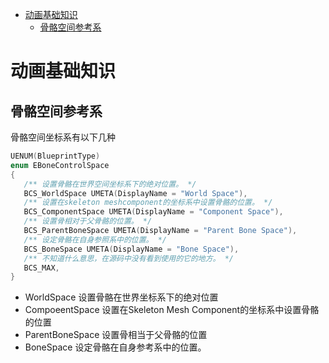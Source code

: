 - [动画基础知识](#动画基础知识)
  - [骨骼空间参考系](#骨骼空间参考系)

# 动画基础知识
## 骨骼空间参考系
骨骼空间坐标系有以下几种
~~~c++
UENUM(BlueprintType)
enum EBoneControlSpace
{
   /** 设置骨骼在世界空间坐标系下的绝对位置。 */
   BCS_WorldSpace UMETA(DisplayName = "World Space"),
   /** 设置在skeleton meshcomponent的坐标系中设置骨骼的位置。 */
   BCS_ComponentSpace UMETA(DisplayName = "Component Space"),
   /** 设置骨相对于父骨骼的位置。 */
   BCS_ParentBoneSpace UMETA(DisplayName = "Parent Bone Space"),
   /** 设定骨骼在自身参照系中的位置。 */
   BCS_BoneSpace UMETA(DisplayName = "Bone Space"),
   /** 不知道什么意思，在源码中没有看到使用的它的地方。 */
   BCS_MAX,  
}
~~~
* WorldSpace 
  设置骨骼在世界坐标系下的绝对位置
* CompoeentSpace
  设置在Skeleton  Mesh Component的坐标系中设置骨骼的位置
* ParentBoneSpace
  设置骨相当于父骨骼的位置
* BoneSpace
  设定骨骼在自身参考系中的位置。



